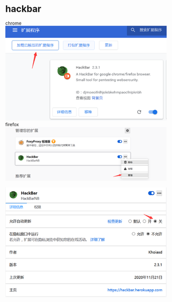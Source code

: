 # hackbar
chrome
<br>
![image](https://github.com/request101/hackbar/blob/master/images/Image3.png)<br>
firefox
![image](https://github.com/request101/hackbar/blob/master/images/Image1.png)<br><br>
![image](https://github.com/request101/hackbar/blob/master/images/Image2.png)
